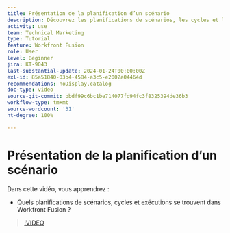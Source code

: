 ```yaml
---
title: Présentation de la planification d’un scénario
description: Découvrez les planifications de scénarios, les cycles et les exécutions dans  [!DNL Adobe Workfront Fusion].
activity: use
team: Technical Marketing
type: Tutorial
feature: Workfront Fusion
role: User
level: Beginner
jira: KT-9043
last-substantial-update: 2024-01-24T00:00:00Z
exl-id: 85a51840-03b4-4584-a3c5-e2002a04464d
recommendations: noDisplay,catalog
doc-type: video
source-git-commit: bbdf99c6bc1be714077fd94fc3f8325394de36b3
workflow-type: tm+mt
source-wordcount: '31'
ht-degree: 100%

---
```


# Présentation de la planification d’un scénario

Dans cette vidéo, vous apprendrez :

* Quels planifications de scénarios, cycles et exécutions se trouvent dans Workfront Fusion ?

>[!VIDEO](https://video.tv.adobe.com/v/335284/?quality=12&learn=on&enablevpops=1)
